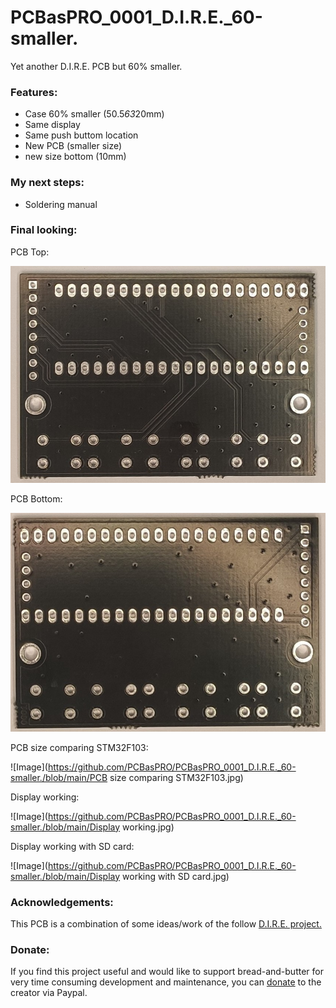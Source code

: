 # PCBasPRO_0001_D.I.R.E._60-smaller.
Yet another D.I.R.E. PCB but 60% smaller.

### **Features:**
- Case 60% smaller (50.5*63*20mm)
- Same display
- Same push buttom location
- New PCB (smaller size)
- new size bottom (10mm)

 ### **My next steps:**
- Soldering manual


### **Final looking:**

PCB Top:

![Image](https://github.com/PCBasPRO/PCBasPRO_0001_D.I.R.E._60-smaller./blob/main/Top.jpg)

PCB Bottom:

![Image](https://github.com/PCBasPRO/PCBasPRO_0001_D.I.R.E._60-smaller./blob/main/Bottom.jpg)

PCB size comparing STM32F103:

![Image](https://github.com/PCBasPRO/PCBasPRO_0001_D.I.R.E._60-smaller./blob/main/PCB size comparing STM32F103.jpg)

Display working:

![Image](https://github.com/PCBasPRO/PCBasPRO_0001_D.I.R.E._60-smaller./blob/main/Display working.jpg)

Display working with SD card:

![Image](https://github.com/PCBasPRO/PCBasPRO_0001_D.I.R.E._60-smaller./blob/main/Display working with SD card.jpg)

### **Acknowledgements:**

This PCB is a combination of some ideas/work of the follow [D.I.R.E. project.](https://gbatemp.net/threads/disney-infinity-lego-dimensions-skylanders-base-emulator-project-d-i-r-e.593292/) 

### **Donate:**

If you find this project useful and would like to support bread-and-butter for very time consuming development and maintenance, you can [donate](https://www.paypal.com/donate/?hosted_button_id=CDQSZKZBMZTBL)  to the creator via Paypal.
